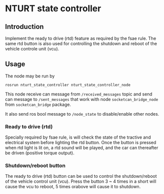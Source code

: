# NTURT state controller

## Introduction

Implement the ready to drive (rtd) feature as required by the fsae rule. The same rtd button is also used for controlling the shutdown and reboot of the vehicle controle unit (vcu).

## Usage

The node may be run by

```bash=
rosrun nturt_state_controller nturt_state_controller_node
```

This node receive can message from `/received_messages` topic and send can message to `/sent_messages` that work with node `socketcan_bridge_node` from `socketcan_bridge` package.

It also send ros bool message to `/node_state` to disable/enable other nodes.

### Ready to drive (rtd)

Specially required by fsae rule, is will check the state of the tractive and electrical system before lighting the rtd button. Once the button is pressed when rtd light is lit on, a rtd sound will be played, and the car can thereafter be driven (positive torque output).

### Shutdown/reboot button

The ready to drive (rtd) button can be used to control the shutdown/reboot of the vehicle control unit (vcu). Press the button 3 ~ 4 times in a short will cause the vcu to reboot, 5 times orabove will cause it to shutdown.

